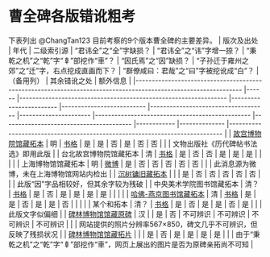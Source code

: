 # 曹全碑各版错讹粗考
下表列出 @ChangTan123 目前考察的9个版本曹全碑的主要差异。
| 版次及出处                                                                                                    	| 年代 	| 二级索引源                                                     	| “君讳全”之“全”字缺损？ 	| “君讳全”之“讳”字增一捺？ 	| “秉乾之机”之“乾”字“𠦝”部挖作“車”？ 	| “因氏焉”之“因”缺损？ 	| “子孙迁于雍州之郊”之“迁”字，右点挖成直画而下？ 	| “群僚咸曰：君哉”之“曰”字被挖讹成“白”？ 	| （备用列） 	| 其余错讹之处 	| 额外信息                                                                   	|
|---------------------------------------------------------------------------------------------------------------	|------	|----------------------------------------------------------------	|------------------------	|--------------------------	|------------------------------------	|----------------------	|------------------------------------------------	|----------------------------------------	|------------	|--------------	|----------------------------------------------------------------------------	|
| [故宫博物院馆藏拓本](https://digicol.dpm.org.cn/cultural/detail?id=5c90b9ee760e4f4c8fab4b14024592c0&source=1) 	| 明   	| [书格](https://www.shuge.org/ebook/he-yang-ling-cao-quan-bei/) 	| 是                     	| 是                       	| 否                                 	| 是                   	| 否                                             	| 否                                     	|            	|              	| 文物出版社《历代碑帖书法选》即用此版                                       	|
| 台北故宫博物院馆藏拓本                                                                                        	| 清   	| [书格](https://new.shuge.org/meet/topic/37984/)                	| 是                     	| 否                       	| 否                                 	| 是                   	| 是                                             	| 是                                     	|            	|              	|                                                                            	|
| 上海博物馆馆藏拓本                                                                                            	| 明   	| [微博](https://weibo.com/2311095697/Lxv9jqdCj)                 	| 是                     	| 否                       	| 否                                 	| 否                   	| 否                                             	| 否                                     	|            	|              	| 此消息源为微博，未在上海博物馆网站内检出                                   	|
| [沉树镛旧藏拓本](https://www.shumobaijia.com/beitie/1424.html)                                                	|      	|                                                                	| 是                     	| 否                       	| 否                                 	| 否                   	| 否                                             	| 否                                     	|            	|              	| 此版“因”字品相较好，但其余字较为残破                                       	|
| 中央美术学院图书馆藏拓本                                                                                      	| 清？ 	| [书格](https://new.shuge.org/meet/topic/43021/)                	| 是                     	| 否                       	| 是                                 	| 是                   	| 是                                             	| 是                                     	|            	|              	|                                                                            	|
| [哈佛-燕京图书馆藏拓本](https://iiif.lib.harvard.edu/manifests/view/drs:10858169$1i)                          	| 清   	| [书格](https://www.shuge.org/ebook/he-yang-ling-cao-quan-bei/) 	| 是                     	| 是                       	| 否                                 	| 是                   	| 是                                             	| 否                                     	|            	|              	|                                                                            	|
| 某个和拓本                                                                                                    	| 清？ 	| [书格](https://www.shuge.org/ebook/he-yang-ling-cao-quan-bei/) 	| 是                     	| 否                       	| 是                                 	| 是                   	| 否                                             	| 是                                     	|            	|              	| 此版文字似偏细                                                             	|
| [碑林博物馆馆藏原碑](http://www.beilin-museum.com/index.php?m=home&c=View&a=index&aid=145)                    	| 汉   	|                                                                	| 是                     	| 否                       	| 不可辨识                           	| 不可辨识             	| 不可辨识                                       	| 不可辨识                               	|            	|              	| 网站提供的照片分辨率567×850，碑文几乎不可辨识，但反映了残损状况            	|
| [碑林博物馆馆藏拓片](http://www.beilin-museum.com/index.php?m=home&c=View&a=index&aid=146)                    	|      	|                                                                	| 是                     	| 否                       	| 是                                 	| 是                   	| 是                                             	| 是                                     	|            	|              	| 由于“秉乾之机”之“乾”字“𠦝”部挖作“車”，网页上展出的图片是否为原碑亲拓尚不可知 	|
